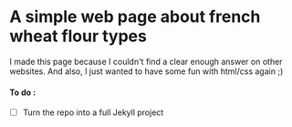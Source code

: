 # A simple web page about french wheat flour types

I made this page because I couldn't find a clear enough answer on other websites. And also, I just wanted to have some fun with html/css again ;)

#### To do :

- [ ] Turn the repo into a full Jekyll project
